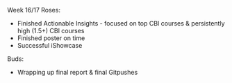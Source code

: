 Week 16/17
Roses: 
 * Finished Actionable Insights - focused on top CBI courses & persistently high (1.5+) CBI courses
 * Finished poster on time
 * Successful iShowcase

 Buds:
  * Wrapping up final report & final Gitpushes